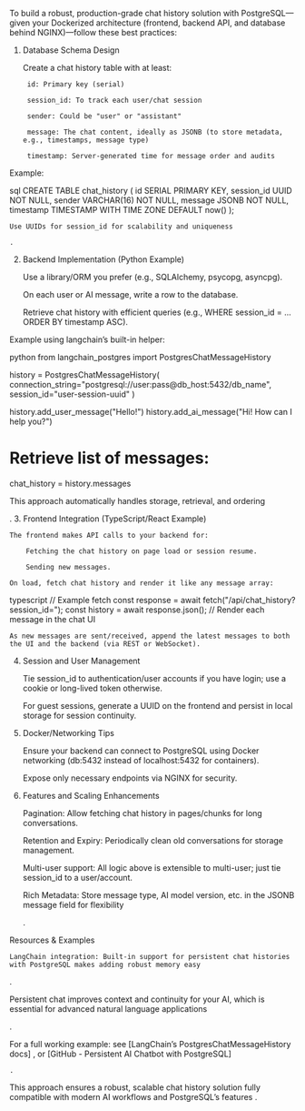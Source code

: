 To build a robust, production-grade chat history solution with PostgreSQL—given your Dockerized architecture (frontend, backend API, and database behind NGINX)—follow these best practices:
1. Database Schema Design

    Create a chat history table with at least:

        id: Primary key (serial)

        session_id: To track each user/chat session

        sender: Could be "user" or "assistant"

        message: The chat content, ideally as JSONB (to store metadata, e.g., timestamps, message type)

        timestamp: Server-generated time for message order and audits

Example:

sql
CREATE TABLE chat_history (
    id SERIAL PRIMARY KEY,
    session_id UUID NOT NULL,
    sender VARCHAR(16) NOT NULL,
    message JSONB NOT NULL,
    timestamp TIMESTAMP WITH TIME ZONE DEFAULT now()
);

    Use UUIDs for session_id for scalability and uniqueness

    .

2. Backend Implementation (Python Example)

    Use a library/ORM you prefer (e.g., SQLAlchemy, psycopg, asyncpg).

    On each user or AI message, write a row to the database.

    Retrieve chat history with efficient queries (e.g., WHERE session_id = ... ORDER BY timestamp ASC).

Example using langchain’s built-in helper:

python
from langchain_postgres import PostgresChatMessageHistory

history = PostgresChatMessageHistory(
    connection_string="postgresql://user:pass@db_host:5432/db_name",
    session_id="user-session-uuid"
)

history.add_user_message("Hello!")
history.add_ai_message("Hi! How can I help you?")
# Retrieve list of messages:
chat_history = history.messages

This approach automatically handles storage, retrieval, and ordering

.
3. Frontend Integration (TypeScript/React Example)

    The frontend makes API calls to your backend for:

        Fetching the chat history on page load or session resume.

        Sending new messages.

    On load, fetch chat history and render it like any message array:

typescript
// Example fetch
const response = await fetch("/api/chat_history?session_id=<session>");
const history = await response.json();
// Render each message in the chat UI

    As new messages are sent/received, append the latest messages to both the UI and the backend (via REST or WebSocket).

4. Session and User Management

    Tie session_id to authentication/user accounts if you have login; use a cookie or long-lived token otherwise.

    For guest sessions, generate a UUID on the frontend and persist in local storage for session continuity.

5. Docker/Networking Tips

    Ensure your backend can connect to PostgreSQL using Docker networking (db:5432 instead of localhost:5432 for containers).

    Expose only necessary endpoints via NGINX for security.

6. Features and Scaling Enhancements

    Pagination: Allow fetching chat history in pages/chunks for long conversations.

    Retention and Expiry: Periodically clean old conversations for storage management.

    Multi-user support: All logic above is extensible to multi-user; just tie session_id to a user/account.

    Rich Metadata: Store message type, AI model version, etc. in the JSONB message field for flexibility

    .

Resources & Examples

    LangChain integration: Built-in support for persistent chat histories with PostgreSQL makes adding robust memory easy

.

Persistent chat improves context and continuity for your AI, which is essential for advanced natural language applications

.

For a full working example: see [LangChain’s PostgresChatMessageHistory docs]
, or [GitHub - Persistent AI Chatbot with PostgreSQL]

    .

This approach ensures a robust, scalable chat history solution fully compatible with modern AI workflows and PostgreSQL’s features
.
